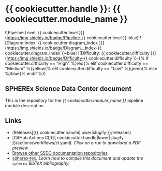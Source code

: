 # {{ cookiecutter.handle }}: {{ cookiecutter.module_name }}

![Pipeline Level: {{ cookiecutter.level }}](https://img.shields.io/badge/Pipeline-{{ cookiecutter.level }}-blue)
![Diagram Index: {{ cookiecutter.diagram_index }}](https://img.shields.io/badge/Diagram__Index-{{ cookiecutter.diagram_index }}-blue)
![Difficulty: {{ cookiecutter.difficulty }}](https://img.shields.io/badge/Difficulty-{{ cookiecutter.difficulty }}-{% if cookiecutter.difficulty == "High" %}red{% elif cookiecutter.difficulty == "Medium" %}yellow{% elif cookiecutter.difficulty == "Low" %}green{% else %}blue{% endif %})

## SPHEREx Science Data Center document

This is the repository for the *{{ cookiecutter.module_name }}* pipeline module description.

## Links

- [Releases]({{ cookiecutter.handle|lower|slugify }}/releases)
- [GitHub Actions CI]({{ cookiecutter.handle|lower|slugify }}/actions/workflows/ci.yaml). *Click on a run to download a PDF preview.*
- [Browse other SSDC documentation repositories](https://github.com/search?q=topic%3Assdc-docs+org%3ASPHEREx&type=repositories)
- [spherex-tex](https://github.com/SPHEREx/spherex-tex). *Learn how to compile this document and update the `spherex` BibTeX bibliography.*
